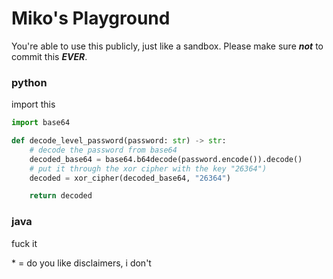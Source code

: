# Miko's Playground
You're able to use this publicly, just like a sandbox. Please make sure ***not*** to commit this ***EVER***.

<!-- tabs:start -->

### **python**

import this

```py
import base64

def decode_level_password(password: str) -> str:
    # decode the password from base64
    decoded_base64 = base64.b64decode(password.encode()).decode()
    # put it through the xor cipher with the key "26364")
    decoded = xor_cipher(decoded_base64, "26364")

    return decoded
```

### **java**

fuck it

<!-- tabs:end -->

\* = do you like disclaimers, i don't